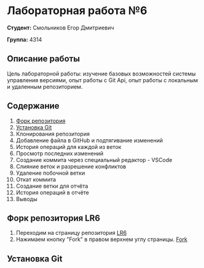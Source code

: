 # Лабораторная работа №6

**Студент:** Смольников Егор Дмитриевич

**Группа:** 4314

## Описание работы

Цель лабораторной работы: изучение базовых возможностей системы
управления версиями, опыт работы с Git Api, опыт работы с локальным и
удаленным репозиторием. 
## Содержание
1. [Форк репозитория](README.md#Форк-репозитория-LR6)
2. [Установка Git](README.md#Установка-Git)
3. Клонирования репозитория
4. Добавление файла в GitHub и подтягивание изменений
5. История операций для каждой из веток
6. Просмотр последних изменений
7. Создание коммита через специальный редактор - VSCode
8. Слияние веток и разрешение конфликтов
9. Удаление побочной ветки
10. Откат коммита
11. Создание ветки для отчёта
12. История операций в отчёте
13. Выводы
## Форк репозитория LR6
1. Переходим на страницу репозитория [LR6](https://github.com/Kurtyanik/LR6/)
2. Нажимаем кнопку "Fork" в правом верхнем углу страницы.
[Fork](https://github.com/Xz1der/LR6/blob/master/1.png)
## Установка Git

